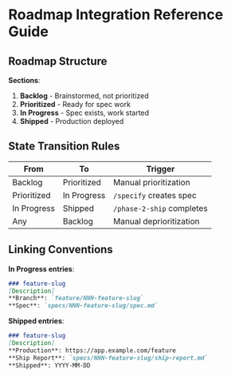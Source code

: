 # Roadmap Integration Reference Guide

## Roadmap Structure

**Sections**:
1. **Backlog** - Brainstormed, not prioritized
2. **Prioritized** - Ready for spec work
3. **In Progress** - Spec exists, work started
4. **Shipped** - Production deployed

## State Transition Rules

| From | To | Trigger |
|------|-----|---------|
| Backlog | Prioritized | Manual prioritization |
| Prioritized | In Progress | `/specify` creates spec |
| In Progress | Shipped | `/phase-2-ship` completes |
| Any | Backlog | Manual deprioritization |

## Linking Conventions

**In Progress entries**:
```markdown
### feature-slug
[Description]
**Branch**: `feature/NNN-feature-slug`
**Spec**: `specs/NNN-feature-slug/spec.md`
```

**Shipped entries**:
```markdown
### feature-slug
[Description]
**Production**: https://app.example.com/feature
**Ship Report**: `specs/NNN-feature-slug/ship-report.md`
**Shipped**: YYYY-MM-DD
```
